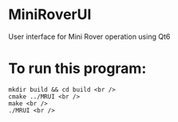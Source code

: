 # MiniRoverUI
User interface for Mini Rover operation using Qt6


# To run this program:
```
mkdir build && cd build <br />
cmake ../MRUI <br />
make <br />
./MRUI <br />
```
